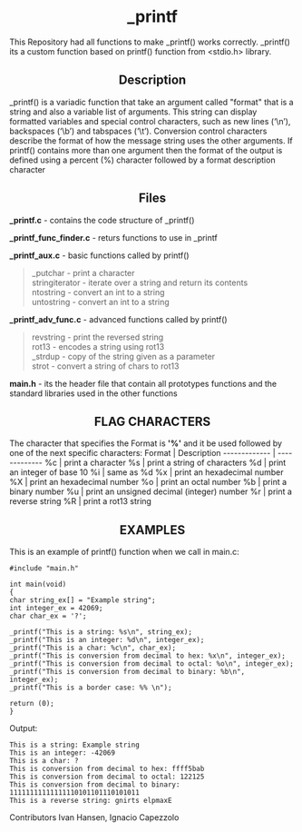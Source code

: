 <h1 align="center">_printf</h1>

This Repository had all functions to make _printf() works correctly. _printf() its a custom function based on printf() function from <stdio.h> library.

<h2 align="center">Description</h2>

_printf() is a variadic function that take an argument called "format" that is a string and also a variable list of arguments.
This string can display formatted variables and special control characters, such as new lines (‘\n’), backspaces (‘\b’) and tabspaces (‘\t’).
Conversion control characters describe the format of how the message string uses the other arguments. If printf() contains more than one argument then the format of the output is defined using a percent (%) character followed by a format description character


<h2 align="center">Files</h2>

**_printf.c** - contains the code structure of _printf()

**_printf_func_finder.c** - returs functions to use in _printf

**_printf_aux.c** - basic functions called by printf()
>_putchar - print a character<br>
>stringiterator - iterate over a string and return its contents<br>
>ntostring - convert an int to a string<br>
>untostring - convert an int to a string<br>

**_printf_adv_func.c** - advanced functions called by printf()
>revstring - print the reversed string<br>
>rot13 - encodes a string using rot13<br>
>_strdup - copy of the string given as a parameter<br>
>strot - convert a string of chars to rot13<br>

**main.h** - its the header file that contain all prototypes functions and the standard libraries used in the other functions

<h2 align="center">FLAG CHARACTERS</h2>
  
The character that specifies the Format is **'%'** and it be used followed by one of the next specific characters:
Format | Description
------------- | -------------
%c | print a character
%s | print a string of characters
%d | print an integer of base 10
%i | same as %d
%x | print an hexadecimal number
%X | print an hexadecimal number
%o | print an octal number
%b | print a binary number
%u | print an unsigned decimal (integer) number
%r | print a reverse string
%R | print a rot13 string

<h2 align="center"> EXAMPLES </h2>
This is an example of printf() function when we call in main.c:


    #include "main.h"

    int main(void)
    {
    char string_ex[] = "Example string";
    int integer_ex = 42069;
    char char_ex = '?';
    
    _printf("This is a string: %s\n", string_ex);
    _printf("This is an integer: %d\n", integer_ex);
    _printf("This is a char: %c\n", char_ex);
    _printf("This is conversion from decimal to hex: %x\n", integer_ex);
    _printf("This is conversion from decimal to octal: %o\n", integer_ex);
    _printf("This is conversion from decimal to binary: %b\n", integer_ex);
    _printf("This is a border case: %% \n");

    return (0);
    }

Output:

    This is a string: Example string
    This is an integer: -42069
    This is a char: ?
    This is conversion from decimal to hex: ffff5bab
    This is conversion from decimal to octal: 122125
    This is conversion from decimal to binary: 11111111111111110101101110101011
    This is a reverse string: gnirts elpmaxE
    
Contributors
Ivan Hansen, Ignacio Capezzolo
